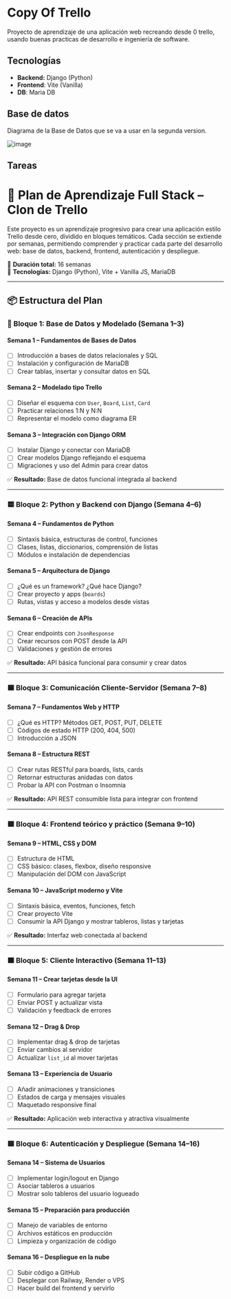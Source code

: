 # Copy Of Trello

Proyecto de aprendizaje de una aplicación web recreando desde 0 trello, usando buenas practicas de desarrollo e ingeniería de software.

## Tecnologías

- **Backend:** Django (Python)
- **Frontend**: Vite (Vanilla)
- **DB**: Maria DB

## Base de datos

Diagrama de la Base de Datos que se va a usar en la segunda version.

![image](https://github.com/user-attachments/assets/cedf558f-a328-4120-bc70-b943f080b94d)

## Tareas

# 🧱 Plan de Aprendizaje Full Stack – Clon de Trello

Este proyecto es un aprendizaje progresivo para crear una aplicación estilo Trello desde cero, dividido en bloques temáticos. Cada sección se extiende por semanas, permitiendo comprender y practicar cada parte del desarrollo web: base de datos, backend, frontend, autenticación y despliegue.

📅 **Duración total:** 16 semanas  
🔧 **Tecnologías:** Django (Python), Vite + Vanilla JS, MariaDB

---

## 📦 Estructura del Plan

### 🔷 Bloque 1: Base de Datos y Modelado (Semana 1–3)

#### Semana 1 – Fundamentos de Bases de Datos

- [ ] Introducción a bases de datos relacionales y SQL
- [ ] Instalación y configuración de MariaDB
- [ ] Crear tablas, insertar y consultar datos en SQL

#### Semana 2 – Modelado tipo Trello

- [ ] Diseñar el esquema con `User`, `Board`, `List`, `Card`
- [ ] Practicar relaciones 1:N y N:N
- [ ] Representar el modelo como diagrama ER

#### Semana 3 – Integración con Django ORM

- [ ] Instalar Django y conectar con MariaDB
- [ ] Crear modelos Django reflejando el esquema
- [ ] Migraciones y uso del Admin para crear datos

✅ **Resultado:** Base de datos funcional integrada al backend

---

### 🟨 Bloque 2: Python y Backend con Django (Semana 4–6)

#### Semana 4 – Fundamentos de Python

- [ ] Sintaxis básica, estructuras de control, funciones
- [ ] Clases, listas, diccionarios, comprensión de listas
- [ ] Módulos e instalación de dependencias

#### Semana 5 – Arquitectura de Django

- [ ] ¿Qué es un framework? ¿Qué hace Django?
- [ ] Crear proyecto y apps (`boards`)
- [ ] Rutas, vistas y acceso a modelos desde vistas

#### Semana 6 – Creación de APIs

- [ ] Crear endpoints con `JsonResponse`
- [ ] Crear recursos con POST desde la API
- [ ] Validaciones y gestión de errores

✅ **Resultado:** API básica funcional para consumir y crear datos

---

### 🟦 Bloque 3: Comunicación Cliente-Servidor (Semana 7–8)

#### Semana 7 – Fundamentos Web y HTTP

- [ ] ¿Qué es HTTP? Métodos GET, POST, PUT, DELETE
- [ ] Códigos de estado HTTP (200, 404, 500)
- [ ] Introducción a JSON

#### Semana 8 – Estructura REST

- [ ] Crear rutas RESTful para boards, lists, cards
- [ ] Retornar estructuras anidadas con datos
- [ ] Probar la API con Postman o Insomnia

✅ **Resultado:** API REST consumible lista para integrar con frontend

---

### 🟩 Bloque 4: Frontend teórico y práctico (Semana 9–10)

#### Semana 9 – HTML, CSS y DOM

- [ ] Estructura de HTML
- [ ] CSS básico: clases, flexbox, diseño responsive
- [ ] Manipulación del DOM con JavaScript

#### Semana 10 – JavaScript moderno y Vite

- [ ] Sintaxis básica, eventos, funciones, fetch
- [ ] Crear proyecto Vite
- [ ] Consumir la API Django y mostrar tableros, listas y tarjetas

✅ **Resultado:** Interfaz web conectada al backend

---

### 🟧 Bloque 5: Cliente Interactivo (Semana 11–13)

#### Semana 11 – Crear tarjetas desde la UI

- [ ] Formulario para agregar tarjeta
- [ ] Enviar POST y actualizar vista
- [ ] Validación y feedback de errores

#### Semana 12 – Drag & Drop

- [ ] Implementar drag & drop de tarjetas
- [ ] Enviar cambios al servidor
- [ ] Actualizar `list_id` al mover tarjetas

#### Semana 13 – Experiencia de Usuario

- [ ] Añadir animaciones y transiciones
- [ ] Estados de carga y mensajes visuales
- [ ] Maquetado responsive final

✅ **Resultado:** Aplicación web interactiva y atractiva visualmente

---

### 🟥 Bloque 6: Autenticación y Despliegue (Semana 14–16)

#### Semana 14 – Sistema de Usuarios

- [ ] Implementar login/logout en Django
- [ ] Asociar tableros a usuarios
- [ ] Mostrar solo tableros del usuario logueado

#### Semana 15 – Preparación para producción

- [ ] Manejo de variables de entorno
- [ ] Archivos estáticos en producción
- [ ] Limpieza y organización de código

#### Semana 16 – Despliegue en la nube

- [ ] Subir código a GitHub
- [ ] Desplegar con Railway, Render o VPS
- [ ] Hacer build del frontend y servirlo
